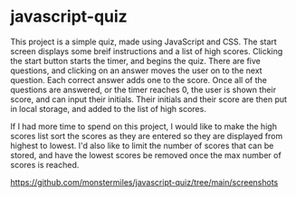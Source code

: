 # javascript-quiz
This project is a simple quiz, made using JavaScript and CSS. The start screen displays some breif instructions and a list of high scores. Clicking the start button starts the timer, and begins the quiz.  There are five questions, and clicking on an answer moves the user on to the next question.  Each correct answer adds one to the score.  Once all of the questions are answered, or the timer reaches 0, the user is shown their score, and can input their initials.  Their initials and their score are then put in local storage, and added to the list of high scores.  

If I had more time to spend on this project, I would like to make the high scores list sort the scores as they are entered so they are displayed from highest to lowest.  I'd also like to limit the number of scores that can be stored, and have the lowest scores be removed once the max number of scores is reached.  

https://github.com/monstermiles/javascript-quiz/tree/main/screenshots